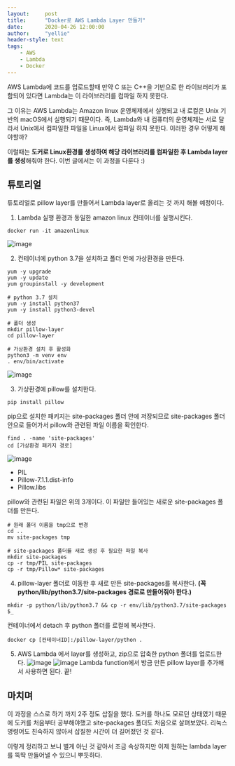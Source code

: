 ```yaml
---
layout:     post
title:      "Docker로 AWS Lambda Layer 만들기"
date:       2020-04-26 12:00:00
author:     "yellie"
header-style: text
tags:
    - AWS
    - Lambda
    - Docker
---
```


AWS Lambda에 코드를 업로드할때 만약 C 또는 C++을 기반으로 한 라이브러리가 포함되어 있다면 Lambda는 이 라이브러리를 컴파일 하지 못한다.

그 이유는 AWS Lambda는 Amazon linux 운영체제에서 실행되고 내 로컬은 Unix 기반의 macOS에서 실행되기 때문이다. 
즉, Lambda와 내 컴퓨터의 운영체제는 서로 달라서 Unix에서 컴파일한 파일을 Linux에서 컴파일 하지 못한다. 이러한 경우 어떻게 해야할까?

이럴때는 **도커로 Linux환경를 생성하여 해당 라이브러리를 컴파일한 후 Lambda layer를 생성**해줘야 한다. 이번 글에서는 이 과정을 다룬다 :)

## 튜토리얼
튜토리얼로 pillow layer를 만들어서 Lambda layer로 올리는 것 까지 해볼 예정이다.

1. Lambda 실행 환경과 동일한 amazon linux 컨테이너를 실행시킨다.
```
docker run -it amazonlinux
```
![image](https://user-images.githubusercontent.com/49056225/122502852-610b3a00-d032-11eb-9696-5a1b065f2fbb.png)

2. 컨테이너에 python 3.7을 설치하고 폴더 안에 가상환경을 만든다.
```
yum -y upgrade 
yum -y update 
yum groupinstall -y development

# python 3.7 설치 
yum -y install python37 
yum -y install python3-devel

# 폴더 생성
mkdir pillow-layer
cd pillow-layer

# 가상환경 설치 후 활성화
python3 -m venv env 
. env/bin/activate
```
![image](https://user-images.githubusercontent.com/49056225/122502920-797b5480-d032-11eb-824b-ec3d5b0f8d3d.png)

3. 가상환경에 pillow를 설치한다.
```
pip install pillow
```
pip으로 설치한 패키지는 site-packages 폴더 안에 저장되므로 site-packages 폴더 안으로 들어가서 pillow와 관련된 파일 이름을 확인한다.
```
find . -name 'site-packages'
cd [가상환경 패키지 경로]
```
![image](https://user-images.githubusercontent.com/49056225/122502974-957ef600-d032-11eb-83d7-90200fe0c8fd.png)
- PIL
- Pillow-7.1.1.dist-info
- Pillow.libs

pillow와 관련된 파일은 위의 3개이다. 이 파일만 들어있는 새로운 site-packages 폴더를 만든다.
```
# 원래 폴더 이름을 tmp으로 변경
cd .. 
mv site-packages tmp

# site-packages 폴더를 새로 생성 후 필요한 파일 복사
mkdir site-packages 
cp -r tmp/PIL site-packages 
cp -r tmp/Pillow* site-packages
```

4. pillow-layer 폴더로 이동한 후 새로 만든 site-packages를 복사한다. **(꼭 python/lib/python3.7/site-packages 경로로 만들어줘야 한다.)**
```
mkdir -p python/lib/python3.7 && cp -r env/lib/python3.7/site-packages $_
```
컨테이너에서 detach 후 python 폴더를 로컬에 복사한다.
```
docker cp [컨테이너ID]:/pillow-layer/python .
```

5. AWS Lambda 에서 layer를 생성하고, zip으로 압축한 python 폴더를 업로드한다.
![image](https://user-images.githubusercontent.com/49056225/122503150-e5f65380-d032-11eb-83b2-856cfd1a19f0.png)
![image](https://user-images.githubusercontent.com/49056225/122503168-edb5f800-d032-11eb-817c-ce0e83f9b8a7.png)
Lambda function에서 방금 만든 pillow layer를 추가해서 사용하면 된다. 끝!

## 마치며
이 과정을 스스로 하기 까지 2주 정도 삽질을 했다. 도커를 하나도 모르던 상태였기 때문에 도커를 처음부터 공부해야했고 site-packages 폴더도 처음으로 살펴보았다. 
리눅스 명령어도 친숙하지 않아서 삽질한 시간이 더 길어졌던 것 같다.

이렇게 정리하고 보니 별게 아닌 것 같아서 조금 속상하지만 이제 원하는 lambda layer를 뚝딱 만들어낼 수 있으니 뿌듯하다.

